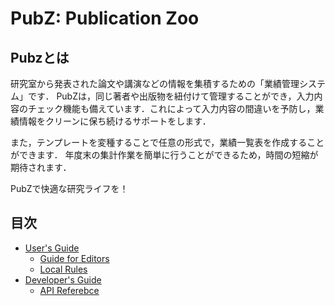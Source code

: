# PubZ: Publication Zoo

## Pubzとは
研究室から発表された論文や講演などの情報を集積するための「業績管理システム」です．
PubZは，同じ著者や出版物を紐付けて管理することができ，入力内容のチェック機能も備えています．これによって入力内容の間違いを予防し，業績情報をクリーンに保ち続けるサポートをします．

また，テンプレートを変種することで任意の形式で，業績一覧表を作成することができます．
年度末の集計作業を簡単に行うことができるため，時間の短縮が期待されます．

PubZで快適な研究ライフを！

## 目次

+ [User's Guide](./user/index.md)
  + [Guide for Editors](./user/editor_guide.md)
  + [Local Rules](./user/local.md)
+ [Developer's Guide](./dev/index-dev.md)
  + [API Referebce](../sphinx/_build/)
